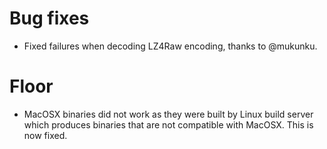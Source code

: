 # Bug fixes

- Fixed failures when decoding LZ4Raw encoding, thanks to @mukunku.

# Floor

- MacOSX binaries did not work as they were built by Linux build server which produces binaries that are not compatible with MacOSX. This is now fixed.
